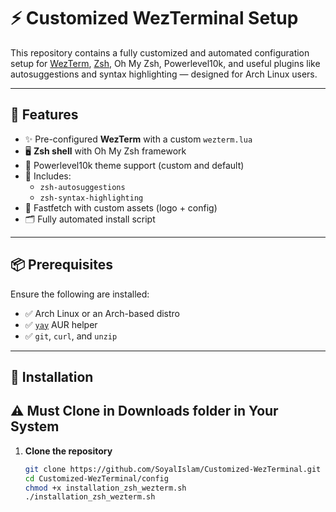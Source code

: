 # ⚡ Customized WezTerminal Setup

This repository contains a fully customized and automated configuration setup for [WezTerm](https://wezfurlong.org/wezterm/), [Zsh](https://www.zsh.org/), Oh My Zsh, Powerlevel10k, and useful plugins like autosuggestions and syntax highlighting — designed for Arch Linux users.

---

## 🧰 Features

- ✨ Pre-configured **WezTerm** with a custom `wezterm.lua`
- 🖥️ **Zsh shell** with Oh My Zsh framework
- 🚀 Powerlevel10k theme support (custom and default)
- 🔌 Includes:
  - `zsh-autosuggestions`
  - `zsh-syntax-highlighting`
- 🧪 Fastfetch with custom assets (logo + config)
- 🗂️ Fully automated install script

---

## 📦 Prerequisites

Ensure the following are installed:

- ✅ Arch Linux or an Arch-based distro
- ✅ [`yay`](https://github.com/Jguer/yay) AUR helper
- ✅ `git`, `curl`, and `unzip`

---

## 🚀 Installation
## ⚠️ Must Clone in  Downloads folder in Your System

1. **Clone the repository**
   ```bash
   git clone https://github.com/SoyalIslam/Customized-WezTerminal.git
   cd Customized-WezTerminal/config
   chmod +x installation_zsh_wezterm.sh
   ./installation_zsh_wezterm.sh
   
